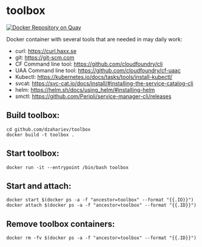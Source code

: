 # toolbox

[![Docker Repository on Quay](https://quay.io/repository/dzahariev/toolbox/status "Docker Repository on Quay")](https://quay.io/repository/dzahariev/toolbox)

Docker container with several tools that are needed in may daily work:


- curl: https://curl.haxx.se
- git: https://git-scm.com
- CF Command line tool: https://github.com/cloudfoundry/cli
- UAA Command line tool: https://github.com/cloudfoundry/cf-uaac
- Kubectl: https://kubernetes.io/docs/tasks/tools/install-kubectl/
- svcat: https://svc-cat.io/docs/install/#installing-the-service-catalog-cli
- helm: https://helm.sh/docs/using_helm/#installing-helm
- smctl: https://github.com/Peripli/service-manager-cli/releases

## Build toolbox:

```
cd github.com/dzahariev/toolbox
docker build -t toolbox .
```

## Start toolbox:

```
docker run -it --entrypoint /bin/bash toolbox
```

## Start and attach:

```
docker start $(docker ps -a -f "ancestor=toolbox" --format "{{.ID}}")
docker attach $(docker ps -a -f "ancestor=toolbox" --format "{{.ID}}")
```

## Remove toolbox containers:

```
docker rm -fv $(docker ps -a -f "ancestor=toolbox" --format "{{.ID}}")
```
